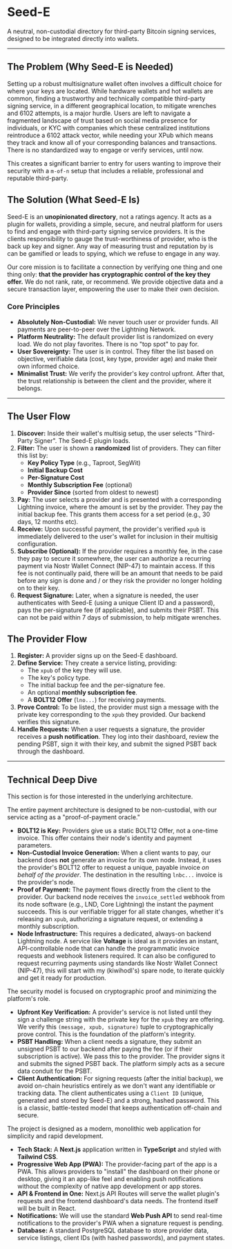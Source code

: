 # Seed-E

A neutral, non-custodial directory for third-party Bitcoin signing services, designed to be integrated directly into wallets.

---

## The Problem (Why Seed-E is Needed)

Setting up a robust multisignature wallet often involves a difficult choice for where your keys are located. While hardware wallets and hot wallets are common, finding a trustworthy and technically compatible third-party signing service, in a different geographical location, to mitigate wrenches and 6102 attempts, is a major hurdle. Users are left to navigate a fragmented landscape of trust based on social media presence for individuals, or KYC with companies which these centralized institutions reintroduce a 6102 attack vector, while needing your XPub which means they track and know all of your corresponding balances and transactions. There is no standardized way to engage or verify services, until now.

This creates a significant barrier to entry for users wanting to improve their security with a `m-of-n` setup that includes a reliable, professional and reputable third-party.

## The Solution (What Seed-E Is)

Seed-E is an **unopinionated directory**, not a ratings agency. It acts as a plugin for wallets, providing a simple, secure, and neutral platform for users to find and engage with third-party signing service providers. It is the clients responsibility to gauge the trust-worthiness of provider, who is the back up key and signer. Any way of measuring trust and reputation by is can be gamified or leads to spying, which we refuse to engage in any way. 

Our core mission is to facilitate a connection by verifying one thing and one thing only: **that the provider has cryptographic control of the key they offer.** We do not rank, rate, or recommend. We provide objective data and a secure transaction layer, empowering the user to make their own decision.

### Core Principles

- **Absolutely Non-Custodial:** We never touch user or provider funds. All payments are peer-to-peer over the Lightning Network.
- **Platform Neutrality:** The default provider list is randomized on every load. We do not play favorites. There is no "top spot" to pay for.
- **User Sovereignty:** The user is in control. They filter the list based on objective, verifiable data (cost, key type, provider age) and make their own informed choice.
- **Minimalist Trust:** We verify the provider's key control upfront. After that, the trust relationship is between the client and the provider, where it belongs.

---

## The User Flow

1.  **Discover:** Inside their wallet's multisig setup, the user selects "Third-Party Signer". The Seed-E plugin loads.
2.  **Filter:** The user is shown a **randomized** list of providers. They can filter this list by:
    - **Key Policy Type** (e.g., Taproot, SegWit)
    - **Initial Backup Cost**
    - **Per-Signature Cost**
    - **Monthly Subscription Fee** (optional)
    - **Provider Since** (sorted from oldest to newest)
3.  **Pay:** The user selects a provider and is presented with a corresponding Lightning invoice, where the amount is set by the provider. They pay the initial backup fee. This grants them access for a set period (e.g., 30 days, 12 months etc).
4.  **Receive:** Upon successful payment, the provider's verified `xpub` is immediately delivered to the user's wallet for inclusion in their multisig configuration.
5.  **Subscribe (Optional):** If the provider requires a monthly fee, in the case they pay to secure it somewhere, the user can authorize a recurring payment via Nostr Wallet Connect (NIP-47) to maintain access. If this fee is not continually paid, there will be an amount that needs to be paid before any sign is done and / or they risk the provider no longer holding on to their key. 
6.  **Request Signature:** Later, when a signature is needed, the user authenticates with Seed-E (using a unique Client ID and a password), pays the per-signature fee (if applicable), and submits their PSBT. This can not be paid within 7 days of submission, to help mitigate wrenches.

## The Provider Flow

1.  **Register:** A provider signs up on the Seed-E dashboard.
2.  **Define Service:** They create a service listing, providing:
    - The `xpub` of the key they will use.
    - The key's policy type.
    - The initial backup fee and the per-signature fee.
    - An optional **monthly subscription fee**.
    - A **BOLT12 Offer** (`lno...`) for receiving payments.
3.  **Prove Control:** To be listed, the provider must sign a message with the private key corresponding to the `xpub` they provided. Our backend verifies this signature.
4.  **Handle Requests:** When a user requests a signature, the provider receives a **push notification**. They log into their dashboard, review the pending PSBT, sign it with their key, and submit the signed PSBT back through the dashboard.

---

## Technical Deep Dive

This section is for those interested in the underlying architecture.

The entire payment architecture is designed to be non-custodial, with our service acting as a "proof-of-payment oracle."

- **BOLT12 is Key:** Providers give us a static BOLT12 Offer, not a one-time invoice. This offer contains their node's identity and payment parameters.
- **Non-Custodial Invoice Generation:** When a client wants to pay, our backend does **not** generate an invoice for its own node. Instead, it uses the provider's BOLT12 offer to request a unique, payable invoice _on behalf of the provider_. The destination in the resulting `lnbc...` invoice is the provider's node.
- **Proof of Payment:** The payment flows directly from the client to the provider. Our backend node receives the `invoice_settled` webhook from its node software (e.g., LND, Core Lightning) the instant the payment succeeds. This is our verifiable trigger for all state changes, whether it's releasing an `xpub`, authorizing a signature request, or extending a monthly subscription.
- **Node Infrastructure:** This requires a dedicated, always-on backend Lightning node. A service like **Voltage** is ideal as it provides an instant, API-controllable node that can handle the programmatic invoice requests and webhook listeners required. It can also be configured to request recurring payments using standards like Nostr Wallet Connect (NIP-47), this will start with my (kiwihodl's) spare node, to iterate quickly and get it ready for production.

The security model is focused on cryptographic proof and minimizing the platform's role.

- **Upfront Key Verification:** A provider's service is not listed until they sign a challenge string with the private key for the `xpub` they are offering. We verify this `(message, xpub, signature)` tuple to cryptographically prove control. This is the foundation of the platform's integrity.
- **PSBT Handling:** When a client needs a signature, they submit an unsigned PSBT to our backend after paying the fee (or if their subscription is active). We pass this to the provider. The provider signs it and submits the signed PSBT back. The platform simply acts as a secure data conduit for the PSBT.
- **Client Authentication:** For signing requests (after the initial backup), we avoid on-chain heuristics entirely as we don't want any identifiable or tracking data. The client authenticates using a `Client ID` (unique, generated and stored by Seed-E) and a strong, hashed password. This is a classic, battle-tested model that keeps authentication off-chain and secure.

The project is designed as a modern, monolithic web application for simplicity and rapid development.

- **Tech Stack:** A **Next.js** application written in **TypeScript** and styled with **Tailwind CSS**.
- **Progressive Web App (PWA):** The provider-facing part of the app is a PWA. This allows providers to "install" the dashboard on their phone or desktop, giving it an app-like feel and enabling push notifications without the complexity of native app development or app stores.
- **API & Frontend in One:** Next.js API Routes will serve the wallet plugin's requests and the frontend dashboard's data needs. The frontend itself will be built in React.
- **Notifications:** We will use the standard **Web Push API** to send real-time notifications to the provider's PWA when a signature request is pending.
- **Database:** A standard PostgreSQL database to store provider data, service listings, client IDs (with hashed passwords), and payment states.
